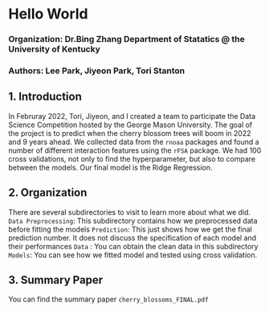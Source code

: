 # Hello World
### **Organization: Dr.Bing Zhang Department of Statatics @ the University of Kentucky**
### Authors: Lee Park, Jiyeon Park, Tori Stanton

## **1. Introduction**
In Februray 2022, Tori, Jiyeon, and I created a team to participate the Data Science Competition hosted by the George Mason University.
The goal of the project is to predict when the cherry blossom trees will boom in 2022 and 9 years ahead. 
We collected data from the `rnoaa` packages and found a number of different interaction features using the `rFSA` package.
We had 100 cross validations, not only to find the hyperparameter, but also to compare between the models.
Our final model is the Ridge Regression.


## **2. Organization**
There are several subdirectories to visit to learn more about what we did.
 `Data Preprocessing`: This subdirectory contains how we preprocessed data before fitting the models
 `Prediction`: This just shows how we get the final prediction number. It does not discuss the specification of each model and their performances
 `Data` : You can obtain the clean data in this subdirectory
 `Models`: You can see how we fitted model and tested using cross validation.


## **3. Summary Paper**
You can find the summary paper `cherry_blossoms_FINAL.pdf`
